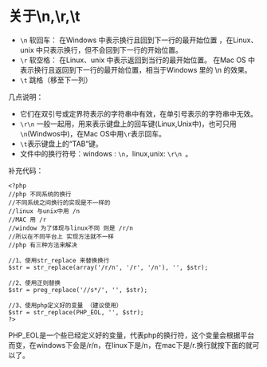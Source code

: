# 关于\n,\r,\t

- `\n` 软回车： 在Windows 中表示换行且回到下一行的最开始位置 ，在Linux、unix 中只表示换行，但不会回到下一行的开始位置。 
- `\r` 软空格： 在Linux、unix 中表示返回到当行的最开始位置。 在Mac OS 中表示换行且返回到下一行的最开始位置，相当于Windows 里的 \n 的效果。 
- `\t` 跳格（移至下一列） 

几点说明： 

- 它们在双引号或定界符表示的字符串中有效，在单引号表示的字符串中无效。 
- `\r\n` 一般一起用，用来表示键盘上的回车键(Linux,Unix中)，也可只用 `\n`(Windwos中)，在Mac OS中用`\r`表示回车。
- `\t`表示键盘上的“TAB”键。 
- 文件中的换行符号：windows : `\n`，linux,unix: `\r\n `。

补充代码：

    <?php 
    //php 不同系统的换行 
    //不同系统之间换行的实现是不一样的 
    //linux 与unix中用 /n 
    //MAC 用 /r 
    //window 为了体现与linux不同 则是 /r/n 
    //所以在不同平台上 实现方法就不一样 
    //php 有三种方法来解决 

    //1、使用str_replace 来替换换行 
    $str = str_replace(array('/r/n', '/r', '/n'), '', $str); 

    //2、使用正则替换 
    $str = preg_replace('//s*/', '', $str); 

    //3、使用php定义好的变量 （建议使用） 
    $str = str_replace(PHP_EOL, '', $str); 
    ?>

PHP_EOL是一个些已经定义好的变量，代表php的换行符，这个变量会根据平台而变，在windows下会是/r/n，在linux下是/n，在mac下是/r.换行就按下面的就可以了。
